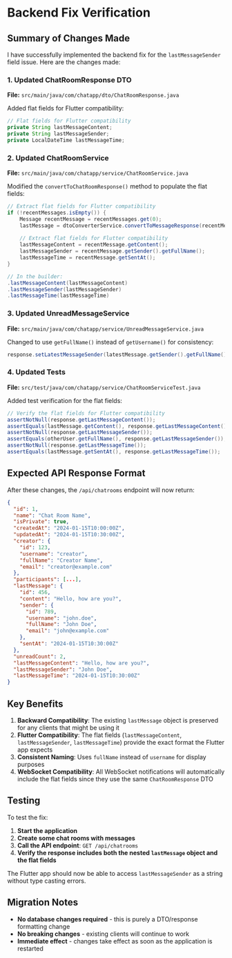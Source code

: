 # Backend Fix Verification

## Summary of Changes Made

I have successfully implemented the backend fix for the `lastMessageSender` field issue. Here are the changes made:

### 1. Updated ChatRoomResponse DTO

**File:** `src/main/java/com/chatapp/dto/ChatRoomResponse.java`

Added flat fields for Flutter compatibility:
```java
// Flat fields for Flutter compatibility
private String lastMessageContent;
private String lastMessageSender;
private LocalDateTime lastMessageTime;
```

### 2. Updated ChatRoomService

**File:** `src/main/java/com/chatapp/service/ChatRoomService.java`

Modified the `convertToChatRoomResponse()` method to populate the flat fields:
```java
// Extract flat fields for Flutter compatibility
if (!recentMessages.isEmpty()) {
    Message recentMessage = recentMessages.get(0);
    lastMessage = dtoConverterService.convertToMessageResponse(recentMessage, currentUser);
    
    // Extract flat fields for Flutter compatibility
    lastMessageContent = recentMessage.getContent();
    lastMessageSender = recentMessage.getSender().getFullName();
    lastMessageTime = recentMessage.getSentAt();
}

// In the builder:
.lastMessageContent(lastMessageContent)
.lastMessageSender(lastMessageSender)
.lastMessageTime(lastMessageTime)
```

### 3. Updated UnreadMessageService

**File:** `src/main/java/com/chatapp/service/UnreadMessageService.java`

Changed to use `getFullName()` instead of `getUsername()` for consistency:
```java
response.setLatestMessageSender(latestMessage.getSender().getFullName());
```

### 4. Updated Tests

**File:** `src/test/java/com/chatapp/service/ChatRoomServiceTest.java`

Added test verification for the flat fields:
```java
// Verify the flat fields for Flutter compatibility
assertNotNull(response.getLastMessageContent());
assertEquals(lastMessage.getContent(), response.getLastMessageContent());
assertNotNull(response.getLastMessageSender());
assertEquals(otherUser.getFullName(), response.getLastMessageSender());
assertNotNull(response.getLastMessageTime());
assertEquals(lastMessage.getSentAt(), response.getLastMessageTime());
```

## Expected API Response Format

After these changes, the `/api/chatrooms` endpoint will now return:

```json
{
  "id": 1,
  "name": "Chat Room Name",
  "isPrivate": true,
  "createdAt": "2024-01-15T10:00:00Z",
  "updatedAt": "2024-01-15T10:30:00Z",
  "creator": {
    "id": 123,
    "username": "creator",
    "fullName": "Creator Name",
    "email": "creator@example.com"
  },
  "participants": [...],
  "lastMessage": {
    "id": 456,
    "content": "Hello, how are you?",
    "sender": {
      "id": 789,
      "username": "john.doe",
      "fullName": "John Doe",
      "email": "john@example.com"
    },
    "sentAt": "2024-01-15T10:30:00Z"
  },
  "unreadCount": 2,
  "lastMessageContent": "Hello, how are you?",
  "lastMessageSender": "John Doe",
  "lastMessageTime": "2024-01-15T10:30:00Z"
}
```

## Key Benefits

1. **Backward Compatibility**: The existing `lastMessage` object is preserved for any clients that might be using it
2. **Flutter Compatibility**: The flat fields (`lastMessageContent`, `lastMessageSender`, `lastMessageTime`) provide the exact format the Flutter app expects
3. **Consistent Naming**: Uses `fullName` instead of `username` for display purposes
4. **WebSocket Compatibility**: All WebSocket notifications will automatically include the flat fields since they use the same `ChatRoomResponse` DTO

## Testing

To test the fix:

1. **Start the application**
2. **Create some chat rooms with messages**
3. **Call the API endpoint**: `GET /api/chatrooms`
4. **Verify the response includes both the nested `lastMessage` object and the flat fields**

The Flutter app should now be able to access `lastMessageSender` as a string without type casting errors.

## Migration Notes

- **No database changes required** - this is purely a DTO/response formatting change
- **No breaking changes** - existing clients will continue to work
- **Immediate effect** - changes take effect as soon as the application is restarted
